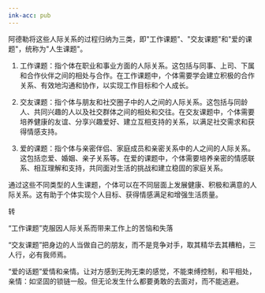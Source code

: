 ```yaml
---
ink-acc: pub
---
```


阿德勒将这些人际关系的过程归纳为三类，即"工作课题"、"交友课题"和"爱的课题"，统称为"人生课题"。

1. 工作课题：指个体在职业和事业方面的人际关系。这包括与同事、上司、下属和合作伙伴之间的相处与合作。在工作课题中，个体需要学会建立积极的合作关系、有效地沟通和协作，以实现工作目标和个人成长。

2. 交友课题：指个体与朋友和社交圈子中的人之间的人际关系。这包括与同龄人、共同兴趣的人以及社交群体之间的相处和交往。在交友课题中，个体需要培养健康的友谊、分享兴趣爱好、建立互相支持的关系，以满足社交需求和获得情感支持。

3. 爱的课题：指个体与亲密伴侣、家庭成员和亲密关系中的人之间的人际关系。这包括恋爱、婚姻、亲子关系等。在爱的课题中，个体需要培养亲密的情感联系、相互理解和支持，共同面对生活的挑战和建立稳固的家庭关系。

通过这些不同类型的人生课题，个体可以在不同层面上发展健康、积极和满意的人际关系。这有助于个体实现个人目标、获得情感满足和增强生活质量。

转

“工作课题”克服因人际关系而带来工作上的苦恼和失落

“交友课题”把身边的人当做自己的朋友，而不是竞争对手，取其精华去其糟粕，三人行，必有我师焉。

“爱的话题”爱情和亲情。让对方感到无拘无束的感觉，不能束缚控制，和平相处，亲情：如坚固的锁链一般。但无论发生什么都要勇敢的去面对，而不能逃避。